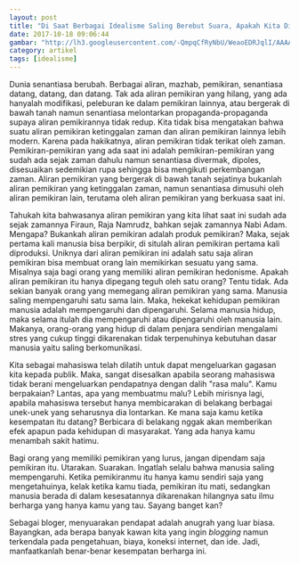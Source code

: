 ```yaml
---
layout: post
title: "Di Saat Berbagai Idealisme Saling Berebut Suara, Apakah Kita Diam Saja?"
date: 2017-10-18 09:06:44
gambar: "http://lh3.googleusercontent.com/-QmpqCfRyNbU/WeaoEDRJqlI/AAAAAAAACe8/D9RUFQgFxKAtsqlu9TCTgo5Jb7yWVqUpgCLcBGAs/s900/ideology.jpg"
category: artikel
tags: [idealisme]
---
```


Dunia senantiasa berubah. Berbagai aliran, mazhab, pemikiran, senantiasa datang, datang, dan datang. Tak ada aliran pemikiran yang hilang, yang ada hanyalah modifikasi, peleburan ke dalam pemikiran lainnya, atau bergerak di bawah tanah namun senantiasa melontarkan propaganda-propaganda supaya aliran pemikirannya tidak redup. Kita tidak bisa mengatakan bahwa suatu aliran pemikiran ketinggalan zaman dan aliran pemikiran lainnya lebih modern. Karena pada hakikatnya, aliran pemikiran tidak terikat oleh zaman. Pemikiran-pemikiran yang ada saat ini adalah pemikiran-pemikiran yang sudah ada sejak zaman dahulu namun senantiasa divermak, dipoles, disesuaikan sedemikian rupa sehingga bisa mengikuti perkembangan zaman. Aliran pemikiran yang bergerak di bawah tanah sejatinya bukanlah aliran pemikiran yang ketinggalan zaman, namun senantiasa dimusuhi oleh aliran pemikiran lain, terutama oleh aliran pemikiran yang berkuasa saat ini.

Tahukah kita bahwasanya aliran pemikiran yang kita lihat saat ini sudah ada sejak zamannya Firaun, Raja Namrudz, bahkan sejak zamannya Nabi Adam. Mengapa? Bukankah aliran pemikiran adalah produk pemikiran? Maka, sejak pertama kali manusia bisa berpikir, di situlah aliran pemikiran pertama kali diproduksi. Uniknya dari aliran pemikiran ini adalah satu saja aliran pemikiran bisa membuat orang lain memikirkan sesuatu yang sama. Misalnya saja bagi orang yang memiliki aliran pemikiran hedonisme. Apakah aliran pemikiran itu hanya dipegang teguh oleh satu orang? Tentu tidak. Ada sekian banyak orang yang memegang aliran pemikiran yang sama. Manusia saling mempengaruhi satu sama lain. Maka, hekekat kehidupan pemikiran manusia adalah mempengaruhi dan dipengaruhi. Selama manusia hidup, maka selama itulah dia mempengaruhi atau dipengaruhi oleh manusia lain. Makanya, orang-orang yang hidup di dalam penjara sendirian mengalami stres yang cukup tinggi dikarenakan tidak terpenuhinya kebutuhan dasar manusia yaitu saling berkomunikasi.

Kita sebagai mahasiswa telah dilatih untuk dapat mengeluarkan gagasan kita kepada publik. Maka, sangat disesalkan apabila seorang mahasiswa tidak berani mengeluarkan pendapatnya dengan dalih "rasa malu". Kamu berpakaian? Lantas, apa yang membuatmu malu? Lebih mirisnya lagi, apabila mahasiswa tersebut hanya membicarakan di belakang berbagai unek-unek yang seharusnya dia lontarkan. Ke mana saja kamu ketika kesempatan itu datang? Berbicara di belakang nggak akan memberikan efek apapun pada kehidupan di masyarakat. Yang ada hanya kamu menambah sakit hatimu.

Bagi orang yang memiliki pemikiran yang lurus, jangan dipendam saja pemikiran itu. Utarakan. Suarakan. Ingatlah selalu bahwa manusia saling mempengaruhi. Ketika pemikiranmu itu hanya kamu sendiri saja yang mengetahuinya, kelak ketika kamu tiada, pemikiran itu mati, sedangkan manusia berada di dalam kesesatannya dikarenakan hilangnya satu ilmu berharga yang hanya kamu yang tau. Sayang banget kan?

Sebagai bloger, menyuarakan pendapat adalah anugrah yang luar biasa. Bayangkan, ada berapa banyak kawan kita yang ingin _blogging_ namun terkendala pada pengetahuan, biaya, koneksi internet, dan ide. Jadi, manfaatkanlah benar-benar kesempatan berharga ini.
